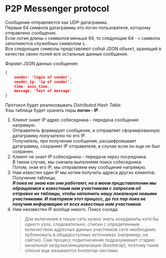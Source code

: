 # P2P Messenger protocol

Сообщение отправляется как UDP-датаграмма.  
Первые 64 символа датаграммы это логин пользователя, которому отправлено сообщение.  
Если логин длины `n` символов меньше 64, то следующие 64 - `n` символа заполняются служебныv символом `$`.  
Все следующие символы представляют собой JSON  объект, хранящий в качестве своих полей все остальные данные сообщения.

Формат JSON данных сообщения:

```json
{
    sender: 'login of sender',
    sender_ip: 'ip of sender',
    time: unix_time,
    message: 'text of message'
}
```

Протокол будет реализовывать *Distributed Hash Table*.  
Хэш таблица будет хранить пары **логин - IP**.

1. Клиент знает IP адрес собеседника - передача сообщения напрямую.  
    Отправитель формирует сообщение, и отправляет сформированную датаграмму получателю по его IP.  
    Получатель, при получении сообщения, расшифровывает датаграмму, сохраняет IP отправителя, в случае если он еще не был сохранен.
2. Клиент не знает IP собеседника - передача через посредника.  
    В таком случае, мы сначала выполняем поиск собеседника.  
    Потом, зная его IP, мы отправляем ему сообщение напрямую.
3. Нам известен один IP мы хотим получить адреса других клиентов. Получение таблицы.  
    ***Я пока не знаю как они работают, но в моем представллении мы обращаемся к известным нам участникам с запросом об отправке их таблицы, чтобы заполнить нашу локальную новыми участниками. И повторяем этот процесс, до тех пор пока не получим информацию от всех известных нам участников***.
4. Нам неизвестен IP вообще никого. Поиск соседа.  
    > Для включения в такую сеть нужно знать координаты хотя бы одного узла, следовательно, списки с определенным количеством адресных данных участников сети необходимо публиковать в общедоступных источниках (например, на сайтах). Сам процесс подклчючения подразумевает стадию начальной загрузки/инициализации (bootstrap), поэтому такие списки еще называются bootstrap-листами.
